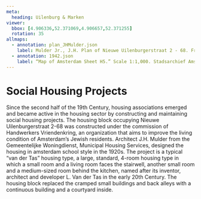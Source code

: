 ```yaml
---
meta:
  heading: Uilenburg & Marken
viewer:
  bbox: [4.906336,52.371069,4.906657,52.371255]
  rotation: 35
allmaps:
  - annotation: plan_JHMulder.json
    label: Mulder Jr., J.H. Plan of Nieuwe Uilenburgerstraat 2 - 68. From Amsterdam, het mekka van de volkshuisvesting Sociale woningbouw 1909-1942 by Vladimir Stissi. Rotterdam, 010, 2007, pp.270-275.
  - annotation: 1942.json
    label: “Map of Amsterdam Sheet H5.” Scale 1:1,000. Stadsarchief Amsterdam. Published by the Public Works Department and its legal successors, 1943.
---
```

# Social Housing Projects
Since the second half of the 19th Century, housing associations emerged and became active in the housing sector by constructing and maintaining social housing projects. The housing block occupying Nieuwe Uilenburgerstraat 2-68 was constructed under the commission of Handwerkers Vriendenkring, an organization that aims to improve the living condition of Amsterdam’s Jewish residents. Architect J.H. Mulder from the Gemeentelijke Woningdienst, Municipal Housing Services, designed the housing in amsterdam school style in the 1920s. The project is a typical “van der Tas” housing type, a large, standard, 4-room housing type in which a small room and a living room faces the stairwell, another small room and a medium-sized room behind the kitchen, named after its inventor, architect and developer L. Van der Tas in the early 20th Century. The housing block replaced the cramped small buildings and back alleys with a continuous building and a courtyard inside.
